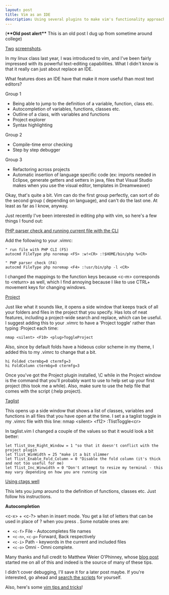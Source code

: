 ```yaml
---
layout: post
title: Vim as an IDE
description: Using several plugins to make vim's functionality approach that of an IDE.
---
```


(**\*\*Old post alert\*\*** This is an old post I dug up from sometime around college)

[Two](http://i.imgur.com/8Yopn.png) [screenshots](http://i.imgur.com/pZtNP.png).

In my linux class last year, I was introduced to vim, and I've been fairly impressed with its powerful text-editing capabilities. What I didn't know is that it really can just about replace an IDE.

What features does an IDE have that make it more useful than most text editors?

Group 1

 * Being able to jump to the definition of a variable, function, class etc.
 * Autocompletion of variables, functions, classes etc.
 * Outline of a class, with variables and functions
 * Project explorer
 * Syntax highlighting

Group 2

 * Compile-time error checking
 * Step by step debugger

Group 3

 * Refactoring across projects
 * Automatic insertion of language specific code (ex: imports needed in Eclipse, generate getters and setters in java, files that Visual Studio makes when you use the visual editor, templates in Dreamweaver)

Okay, that's quite a bit. Vim can do the first group perfectly, can sort of do the second group ( depending on language), and can't do the last one. At least as far as I know, anyway.

Just recently I've been interested in editing php with vim, so here's a few things I found out:

[PHP parser check and running current file with the CLI](http://weierophinney.net/matthew/archives/164-Vim-Productivity-Tips-for-PHP-Developers.html)

Add the following to your .vimrc:

    " run file with PHP CLI (F5)
    autocmd FileType php noremap <F5> :w!<CR> :!$HOME/bin/php %<CR>

    " PHP parser check (F4)
    autocmd FileType php noremap <F4> :!usr/bin/php -l <CR>

I changed the mappings to the function keys because &lt;c-m&gt; corresponds to &lt;return&gt; as well, which I find annoying because I like to use CTRL+ movement keys for changing windows.

[Project](http://www.vim.org/scripts/script.php?script_id=69)

Just like what it sounds like, it opens a side window that keeps track of all your folders and files in the project that you specify. Has lots of neat features, including a project-wide search and replace, which can be useful. I suggest adding this to your .vimrc to have a 'Project toggle' rather than typing :Project each time:

    nmap <silent> <F10> <plug>ToggleProject

Also, since by default folds have a hideous color scheme in my theme, I added this to my .vimrc to change that a bit.

    hi Folded ctermbg=0 ctermfg=3
    hi FoldColumn ctermbg=0 ctermfg=3

Once you've got the Project plugin installed, \C while in the Project
window is the command that you'll probably want to use to help set up
your first project (this took me a while). Also, make sure to use the help file that comes with the script (:help project).

[Taglist](http://www.vim.org/scripts/script.php?script_id=273)

This opens up a side window that shows a list of classes, variables and functions in all files that you have open at the time. I set a a taglist toggle in my .vimrc file with this line:
nmap &lt;silent&gt; &lt;f12&gt; :TlistToggle&lt;cr&gt;

In taglist.vim I changed a couple of the values so that it would look a bit better:

    let Tlist_Use_Right_Window = 1 "so that it doesn't conflict with the project plugin
    let Tlist_WinWidth = 25 "make it a bit slimmer
    let Tlist_Enable_Fold_Column = 0 "Disable the fold column (it's thick and not too useful for me)
    let Tlist_Inc_Winwidth = 0 "Don't attempt to resize my terminal - this may vary depending on how you are running vim


[Using ctags well](http://weierophinney.net/matthew/archives/134-exuberant-ctags-with-PHP-in-Vim.html)

This lets you jump around to the definition of functions, classes etc. Just follow his instructions.

**Autocompletion**

&lt;c-x&gt; + &lt;c-?&gt; when in insert mode. You get a list of letters that can be used in place of ? when you press . Some notable ones are:

 * `<c-f>` File - Autocompletes file names
 * `<c-n>`, `<c-p>` Forward, Back respectively
 * `<c-i>` Path - keywords in the current and included files
 * `<c-o>` Omni - Omni complete.

Many thanks and full credit to Matthew Weier O'Phinney, whose [blog post](http://weierophinney.net/matthew/archives/164-Vim-Productivity-Tips-for-PHP-Developers.html) started me on all of this and indeed is the source of many of these tips.

I didn't cover debugging, I'll save it for a later post maybe. If you're interested, go ahead and [search the scripts](http://www.vim.org/scripts/script_search_results.php?keywords=debug&amp;script_type=&amp;order_by=downloads&amp;direction=descending&amp;search=search) for yourself.

Also, here's some [vim tips and tricks](http://stackoverflow.com/questions/95072/what-are-your-favorite-vim-tricks)!
